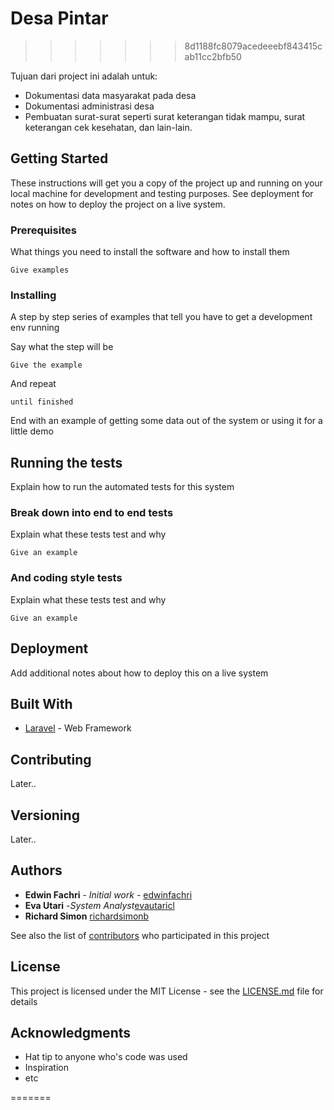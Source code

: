 # Desa Pintar
>>>>>>> 8d1188fc8079acedeeebf843415cab11cc2bfb50

Tujuan dari project ini adalah untuk:
* Dokumentasi data masyarakat pada desa
* Dokumentasi administrasi desa
* Pembuatan surat-surat seperti surat keterangan tidak mampu, surat keterangan cek kesehatan, dan lain-lain.

## Getting Started

These instructions will get you a copy of the project up and running on your local machine for development and testing purposes. See deployment for notes on how to deploy the project on a live system.

### Prerequisites

What things you need to install the software and how to install them

```
Give examples
```

### Installing

A step by step series of examples that tell you have to get a development env running

Say what the step will be

```
Give the example
```

And repeat

```
until finished
```

End with an example of getting some data out of the system or using it for a little demo

## Running the tests

Explain how to run the automated tests for this system

### Break down into end to end tests

Explain what these tests test and why

```
Give an example
```

### And coding style tests

Explain what these tests test and why

```
Give an example
```

## Deployment

Add additional notes about how to deploy this on a live system

## Built With

* [Laravel](https://github.com/laravel/laravel) - Web Framework

## Contributing

Later..

## Versioning

Later..

## Authors

* **Edwin Fachri** - *Initial work* - [edwinfachri](https://github.com/edwinfachri)
* **Eva Utari** -*System Analyst*[evautaricl](https://github.com/evautaricl)
* **Richard Simon** [richardsimonb](https://github.com/richardsimonb)

See also the list of [contributors](https://github.com/your/project/contributors) who participated in this project

## License

This project is licensed under the MIT License - see the [LICENSE.md](LICENSE.md) file for details

## Acknowledgments

* Hat tip to anyone who's code was used
* Inspiration
* etc

=======

